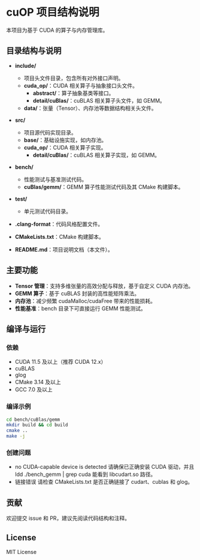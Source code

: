 # cuOP 项目结构说明

本项目为基于 CUDA 的算子与内存管理库。

## 目录结构与说明

- **include/**
  - 项目头文件目录，包含所有对外接口声明。
  - **cuda_op/**：CUDA 相关算子与抽象接口头文件。
    - **abstract/**：算子抽象基类等接口。
    - **detail/cuBlas/**：cuBLAS 相关算子头文件，如 GEMM。
  - **data/**：张量（Tensor）、内存池等数据结构相关头文件。

- **src/**
  - 项目源代码实现目录。
  - **base/**：基础设施实现，如内存池。
  - **cuda_op/**：CUDA 相关算子实现。
    - **detail/cuBlas/**：cuBLAS 相关算子实现，如 GEMM。

- **bench/**
  - 性能测试与基准测试代码。
  - **cuBlas/gemm/**：GEMM 算子性能测试代码及其 CMake 构建脚本。

- **test/**
  - 单元测试代码目录。

- **.clang-format**：代码风格配置文件。
- **CMakeLists.txt**：CMake 构建脚本。
- **README.md**：项目说明文档（本文件）。


## 主要功能

- **Tensor 管理**：支持多维张量的高效分配与释放，基于自定义 CUDA 内存池。
- **GEMM 算子**：基于 cuBLAS 封装的高性能矩阵乘法。
- **内存池**：减少频繁 cudaMalloc/cudaFree 带来的性能损耗。
- **性能基准**：bench 目录下可直接运行 GEMM 性能测试。

## 编译与运行

### 依赖

- CUDA 11.5 及以上（推荐 CUDA 12.x）
- cuBLAS
- glog
- CMake 3.14 及以上
- GCC 7.0 及以上

### 编译示例

```bash
cd bench/cuBlas/gemm
mkdir build && cd build
cmake ..
make -j
```

### 创建问题
- no CUDA-capable device is detected
请确保已正确安装 CUDA 驱动，并且 ldd ./bench_gemm | grep cuda 能看到 libcudart.so 路径。
- 链接错误
请检查 CMakeLists.txt 是否正确链接了 cudart、cublas 和 glog。

## 贡献
欢迎提交 issue 和 PR，建议先阅读代码结构和注释。

## License

MIT License